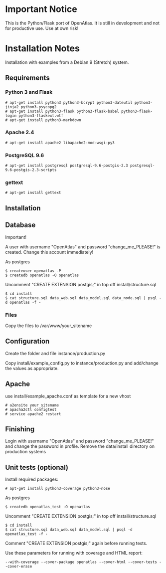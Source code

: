 # Important Notice

This is the Python/Flask port of OpenAtlas. It is still in development and not for productive use.
Use at own risk!

# Installation Notes

Installation with examples from a Debian 9 (Stretch) system.

## Requirements

### Python 3 and Flask

    # apt-get install python3 python3-bcrypt python3-dateutil python3-jinja2 python3-psycopg2
    # apt-get install python3-flask python3-flask-babel python3-flask-login python3-flaskext.wtf
    # apt-get install python3-markdown

### Apache 2.4

    # apt-get install apache2 libapache2-mod-wsgi-py3

### PostgreSQL 9.6

    # apt-get install postgresql postgresql-9.6-postgis-2.3 postgresql-9.6-postgis-2.3-scripts

### gettext

    # apt-get install gettext

## Installation

## Database

Important!

A user with username "OpenAtlas" and password "change_me_PLEASE!" is created.
Change this account immediately!

As postgres

    $ createuser openatlas -P
    $ createdb openatlas -O openatlas

Uncomment "CREATE EXTENSION postgis;" in top off install/structure.sql

    $ cd install
    $ cat structure.sql data_web.sql data_model.sql data_node.sql | psql -d openatlas -f -

### Files

Copy the files to /var/www/your_sitename

## Configuration

Create the folder and file instance/production.py

Copy install/example_config.py to instance/production.py and add/change the values as appropriate.

## Apache

use install/example_apache.conf as template for a new vhost

    # a2ensite your_sitename
    # apacha2ctl configtest
    # service apache2 restart

## Finishing

Login with username "OpenAtlas" and password "change_me_PLEASE!" and change the password in profile.
Remove the data/install directory on production systems

## Unit tests (optional)

Install required packages:    
    
    # apt-get install python3-coverage python3-nose
    
As postgres

    $ createdb openatlas_test -O openatlas
    
Uncomment "CREATE EXTENSION postgis;" in top off install/structure.sql

    $ cd install    
    $ cat structure.sql data_web.sql data_model.sql | psql -d openatlas_test -f -

Comment "CREATE EXTENSION postgis;" again before running tests.

Use these parameters for running with coverage and HTML report:

    --with-coverage --cover-package openatlas --cover-html --cover-tests --cover-erase   


